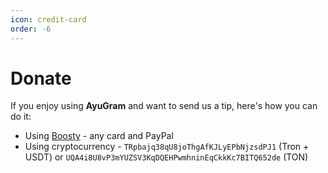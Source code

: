```yaml
---
icon: credit-card
order: -6
---
```


# Donate

If you enjoy using **AyuGram** and want to send us a tip, here's how you can do it:

- Using [Boosty](https://boosty.to/alexeyzavar) - any card and PayPal
- Using cryptocurrency - `TRpbajq38qU8joThgAfKJLyEPbNjzsdPJ1` (Tron + USDT) or `UQA4i8U8vP3mYUZSV3KqDQEHPwmhninEqCkkKc7BITQ652de` (TON)
